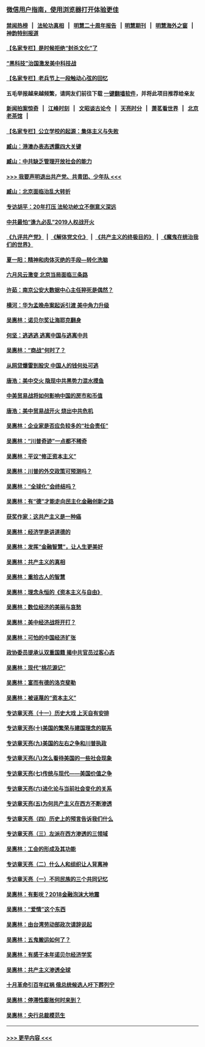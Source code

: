 ### [微信用户指南，使用浏览器打开体验更佳](https://github.com/gfw-breaker/banned-news1/blob/master/indexes/wechat-guide.md?t=0)
#### [禁闻热榜](热点新闻.md?t=0)  &nbsp;&nbsp;|&nbsp;&nbsp; [法轮功真相](https://github.com/gfw-breaker/truth/blob/master/README.md?t=0) &nbsp;&nbsp;|&nbsp;&nbsp; [明慧二十周年报告](https://github.com/gfw-breaker/mh-reports/blob/master/README.md?t=0) &nbsp;&nbsp;|&nbsp;&nbsp;[明慧期刊](https://github.com/gfw-breaker/mh-qikan) &nbsp;&nbsp;|&nbsp;&nbsp; [明慧海外之窗](https://github.com/gfw-breaker/mh-news/blob/master/README.md?t=0) &nbsp;&nbsp;|&nbsp;&nbsp; [神韵特别报道](https://github.com/gfw-breaker/mh-news/blob/master/shenyun.md?t=0)
#### [【名家专栏】是时候拒绝“封杀文化”了](../pages/nsc423/n11814093.md?t=02110744) 
#### [“黑科技”治国激发美中科技战](../pages/nsc423/n11638056.md?t=02110744) 
#### [【名家专栏】老兵节上一段触动心弦的回忆](../pages/nsc423/n11646016.md?t=02110744) 
#### 五毛举报越来越频繁，请网友们前往下载 [一键翻墙软件](https://github.com/gfw-breaker/ssr-accounts)，并将此项目推荐给亲友
#### [新闻拍案惊奇](https://github.com/gfw-breaker/banned-news1/blob/master/pages/link4.md) &nbsp;&nbsp;|&nbsp;&nbsp; [江峰时刻](https://github.com/gfw-breaker/banned-news1/blob/master/pages/link4.md) &nbsp;&nbsp;|&nbsp;&nbsp; [文昭谈古论今](https://github.com/gfw-breaker/banned-news1/blob/master/pages/link4.md) &nbsp;&nbsp;|&nbsp;&nbsp; [天亮时分](https://github.com/gfw-breaker/banned-news1/blob/master/pages/link4.md) &nbsp;&nbsp;|&nbsp;&nbsp; [萧茗看世界](https://github.com/gfw-breaker/banned-news1/blob/master/pages/link4.md) &nbsp;&nbsp;|&nbsp;&nbsp; [北京老茶馆](https://github.com/gfw-breaker/banned-news1/blob/master/pages/link4.md) &nbsp;&nbsp;|&nbsp;&nbsp; 
#### [【名家专栏】公立学校的起源：集体主义与失败](../pages/nsc423/n11601833.md?t=02110744) 
#### [臧山：港澳办表态透露四大关键](../pages/nsc423/n11421628.md?t=02110744) 
#### [臧山：中共缺乏管理开放社会的能力](../pages/nsc423/n11407457.md?t=02110744) 
#### [>>> 我要声明退出共产党、共青团、少年队 <<<](https://github.com/begood0513/goodnews/blob/master/quit/letter.md) 
#### [臧山：北京面临治乱大转折](../pages/nsc423/n11406895.md?t=02110744) 
#### [专访胡平：20年打压 法轮功屹立不倒意义深远](../pages/nsc423/n11398800.md?t=02110744) 
#### [中共最怕“逢九必乱”2019人权战开火](../pages/nsc423/n11385248.md?t=02110744) 
#### [《九评共产党》](https://github.com/begood0513/9ping.md/blob/master/README.md) &nbsp;|&nbsp; [《解体党文化》](../../../../jtdwh.md/blob/master/README.md)  &nbsp;|&nbsp; [《共产主义的终极目的》](../../../../gczydzjmd.md/blob/master/README.md) &nbsp;|&nbsp; [《魔鬼在统治我们的世界》](../../../../mgztzwmdsj.md/blob/master/README.md) 
#### [夏一阳：精神和肉体灭绝的手段—转化洗脑](../pages/nsc423/n11368250.md?t=02110744) 
#### [六月风云激变 北京当局面临三条路](../pages/nsc423/n11313668.md?t=02110744) 
#### [许茹：南京公安大数据中心主任猝死是偶然？](../pages/nsc423/n11064744.md?t=02110744) 
#### [横河：华为孟晚舟案起诉引渡 美中角力升级](../pages/nsc423/n11027230.md?t=02110744) 
#### [吴惠林：诺贝尔奖让海耶克翻身](../pages/nsc423/n10890049.md?t=02110744) 
#### [何坚：逃逃逃 逃离中国与逃离中共](../pages/nsc423/n10592891.md?t=02110744) 
#### [吴惠林：“商战”何时了？](../pages/nsc423/n10573558.md?t=02110744) 
#### [从网贷爆雷到股灾 中国人的钱何处可逃](../pages/nsc423/n10572800.md?t=02110744) 
#### [唐浩：美中交火 隐现中共黑势力混水摸鱼](../pages/nsc423/n10544040.md?t=02110744) 
#### [中美贸易战将如何影响中国的房市和币值](../pages/nsc423/n10543697.md?t=02110744) 
#### [唐浩：美中贸易战开火 烧出中共危机](../pages/nsc423/n10540126.md?t=02110744) 
#### [吴惠林：企业家是否应负较多的“社会责任”](../pages/nsc423/n10535022.md?t=02110744) 
#### [吴惠林：“川普奇迹”一点都不稀奇](../pages/nsc423/n10512808.md?t=02110744) 
#### [吴惠林：平议“修正资本主义”](../pages/nsc423/n10495724.md?t=02110744) 
#### [吴惠林：川普的外交政策可预测吗？](../pages/nsc423/n10462387.md?t=02110744) 
#### [吴惠林：“全球化”会终结吗？](../pages/nsc423/n10452838.md?t=02110744) 
#### [吴惠林：有“德”才能走向民主化金融创新之路](../pages/nsc423/n10432292.md?t=02110744) 
#### [获奖作家：这共产主义是一种癌](../pages/nsc423/n10431541.md?t=02110744) 
#### [吴惠林：经济学是讲道德的](../pages/nsc423/n10398014.md?t=02110744) 
#### [吴惠林：发挥“金融智慧”，让人生更美好](../pages/nsc423/n10375019.md?t=02110744) 
#### [吴惠林：共产主义的真相](../pages/nsc423/n10351394.md?t=02110744) 
#### [吴惠林：重拾古人的智慧](../pages/nsc423/n10337691.md?t=02110744) 
#### [吴惠林：理念永恒的《资本主义与自由》](../pages/nsc423/n10316274.md?t=02110744) 
#### [吴惠林：数位经济的美丽与哀愁](../pages/nsc423/n10292946.md?t=02110744) 
#### [吴惠林：美中经济战将开打？](../pages/nsc423/n10258825.md?t=02110744) 
#### [吴惠林：可怕的中国经济扩张](../pages/nsc423/n10219147.md?t=02110744) 
#### [政协委员提承认双重国籍 揭中共官员过客心态](../pages/nsc423/n10208809.md?t=02110744) 
#### [吴惠林：现代“桃花源记”](../pages/nsc423/n10185234.md?t=02110744) 
#### [吴惠林：富而有德的洛克斐勒](../pages/nsc423/n10142264.md?t=02110744) 
#### [吴惠林：被诬蔑的“资本主义”](../pages/nsc423/n10124816.md?t=02110744) 
#### [专访章天亮（十一）历史大戏 上天自有安排](../pages/nsc423/n10094905.md?t=02110744) 
#### [专访章天亮(十)美国的繁荣与建国理念的联系](../pages/nsc423/n10094899.md?t=02110744) 
#### [专访章天亮(九)美国的左右之争和川普执政](../pages/nsc423/n10094889.md?t=02110744) 
#### [专访章天亮(八)怎么看待美国的一些社会现象](../pages/nsc423/n10094857.md?t=02110744) 
#### [专访章天亮(七)传统与现代——美国价值之争](../pages/nsc423/n10093140.md?t=02110744) 
#### [专访章天亮(六)进化论与当前社会变化的关系](../pages/nsc423/n10092036.md?t=02110744) 
#### [专访章天亮(五)为何共产主义在西方不断渗透](../pages/nsc423/n10083620.md?t=02110744) 
#### [专访章天亮（四）历史上的预言告诉我们什么](../pages/nsc423/n10083606.md?t=02110744) 
#### [专访章天亮（三）左派在西方渗透的三领域](../pages/nsc423/n10081115.md?t=02110744) 
#### [吴惠林：工会的形成及其功能](../pages/nsc423/n10080633.md?t=02110744) 
#### [专访章天亮（二）什么人和组织让人背离神](../pages/nsc423/n10076637.md?t=02110744) 
#### [专访章天亮（一）不同民族的三个共同记忆](../pages/nsc423/n10074188.md?t=02110744) 
#### [吴惠林：有影呒？2018金融泡沫大地震](../pages/nsc423/n10040534.md?t=02110744) 
#### [吴惠林：“爱情”这个东西](../pages/nsc423/n10019423.md?t=02110744) 
#### [吴惠林：由台湾劳动部政次请辞说起](../pages/nsc423/n9979679.md?t=02110744) 
#### [吴惠林：五鬼搬运如何了？](../pages/nsc423/n9925338.md?t=02110744) 
#### [吴惠林：有感于本年诺贝尔经济学奖](../pages/nsc423/n9871883.md?t=02110744) 
#### [吴惠林：共产主义渗透全球](../pages/nsc423/n9812748.md?t=02110744) 
#### [十月革命引百年红祸 俄总统候选人吁下葬列宁](../pages/nsc423/n9810182.md?t=02110744) 
#### [吴惠林：停滞性膨胀何时来到？](../pages/nsc423/n9764136.md?t=02110744) 
#### [吴惠林：央行总裁模范生](../pages/nsc423/n9728134.md?t=02110744) 

----
#### [ >>> 更早内容 <<< ](../indexes/nsc423-earlier.md)
